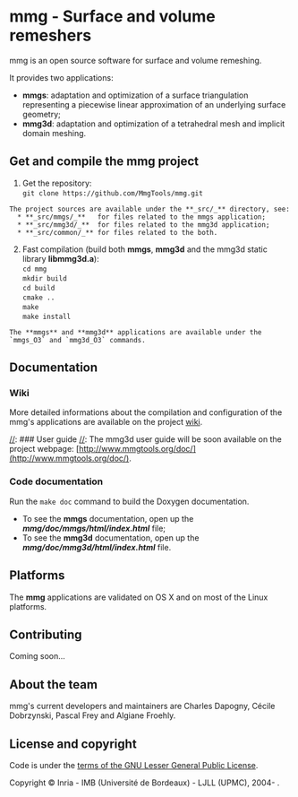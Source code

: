 # mmg - Surface and volume remeshers
mmg is an open source software for surface and volume remeshing.

It provides two applications:
  * **mmgs**: adaptation and optimization of a surface triangulation representing a piecewise linear approximation of an underlying surface geometry;
  * **mmg3d**: adaptation and optimization of a tetrahedral mesh and implicit domain meshing.

[//]: # ( comment )

## Get and compile the mmg project
  1. Get the repository:  
      `git clone https://github.com/MmgTools/mmg.git`

    The project sources are available under the **_src/_** directory, see:
      * **_src/mmgs/_**   for files related to the mmgs application;
      * **_src/mmg3d/_**  for files related to the mmg3d application;
      * **_src/common/_** for files related to the both.

  2. Fast compilation (build both **mmgs**, **mmg3d** and the mmg3d static library **libmmg3d.a**):  
      `cd mmg`  
      `mkdir build`  
      `cd build`  
      `cmake ..`  
      `make`  
      `make install`    

    The **mmgs** and **mmg3d** applications are available under the `mmgs_O3` and `mmg3d_O3` commands. 

## Documentation
### Wiki
More detailed informations about the compilation and configuration of the mmg's applications are available on the project [wiki](https://github.com/MmgTools/mmg/wiki).

[//]: ### User guide
[//]: The mmg3d user guide will be soon available on the project webpage: [http://www.mmgtools.org/doc/](http://www.mmgtools.org/doc/).

### Code documentation
Run the `make doc` command to build the Doxygen documentation.
  * To see the **mmgs** documentation, open up the **_mmg/doc/mmgs/html/index.html_** file;
  * To see the **mmg3d** documentation, open up the **_mmg/doc/mmg3d/html/index.html_** file.

## Platforms
The **mmg** applications are validated on OS X and on most of the Linux platforms. 

## Contributing
Coming soon...

## About the team
mmg's current developers and maintainers are Charles Dapogny, Cécile Dobrzynski, Pascal Frey and Algiane Froehly.

## License and copyright
Code is under the [terms of the GNU Lesser General Public License](https://raw.githubusercontent.com/MmgTools/mmg/master/LICENSE).

Copyright © Inria - IMB (Université de Bordeaux) - LJLL (UPMC), 2004- .
